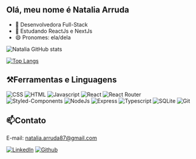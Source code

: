## Olá, meu nome é Natalia Arruda

- 🔭 Desenvolvedora Full-Stack
- 🌱 Estudando ReactJs e NextJs
- 😄 Pronomes: ela/dela

![Natalia GitHub stats](https://github-readme-stats.vercel.app/api?username=NataliaArruda87&show_icons=true&theme=dracula)

[![Top Langs](https://github-readme-stats.vercel.app/api/top-langs/?username=NataliaArruda87&layout=compact&theme=dracula)](https://github.com/NataliaArruda87/github-readme-stats)

## ⚒Ferramentas e Linguagens

![CSS](https://img.shields.io/badge/CSS3-1572B6?style=for-the-badge&logo=css3&logoColor=white)
![HTML](https://img.shields.io/badge/HTML5-E34F26?style=for-the-badge&logo=html5&logoColor=white)
![Javascript](https://img.shields.io/badge/JavaScript-323330?style=for-the-badge&logo=javascript&logoColor=F7DF1E)
![React](https://img.shields.io/badge/React-20232A?style=for-the-badge&logo=react&logoColor=61DAFB)
![React Router](https://img.shields.io/badge/React_Router-CA4245?style=for-the-badge&logo=react-router&logoColor=white)
![Styled-Components](https://img.shields.io/badge/styled--components-DB7093?style=for-the-badge&logo=styled-components&logoColor=white)
![NodeJs](https://img.shields.io/badge/Node.js-43853D?style=for-the-badge&logo=node.js&logoColor=white)
![Express](https://img.shields.io/badge/Express.js-404D59?style=for-the-badge)
![Typescript](https://img.shields.io/badge/TypeScript-007ACC?style=for-the-badge&logo=typescript&logoColor=white)
![SQLite](https://img.shields.io/badge/SQLite-07405E?style=for-the-badge&logo=sqlite&logoColor=white)
![Git](https://img.shields.io/badge/GIT-E44C30?style=for-the-badge&logo=git&logoColor=white)

## 📫Contato
E-mail: natalia.arruda87@gmail.com

[![LinkedIn](https://img.shields.io/badge/LinkedIn-0077B5?style=for-the-badge&logo=linkedin&logoColor=white)](https://www.linkedin.com/in/natalia-arruda-930494176/)
[![Github](https://img.shields.io/badge/GitHub-100000?style=for-the-badge&logo=github&logoColor=white)](https://github.com/NataliaArruda87/NataliaArruda87)
